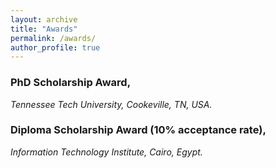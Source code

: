 ```yaml
---
layout: archive
title: "Awards"
permalink: /awards/
author_profile: true
---
```



### PhD Scholarship Award,
*Tennessee Tech University, Cookeville, TN, USA.*

### Diploma Scholarship Award (10% acceptance rate),
*Information Technology Institute, Cairo, Egypt.*

<!---
### Travel fund from the Centre for Energy and Research, Tennessee Tech University.
-->
